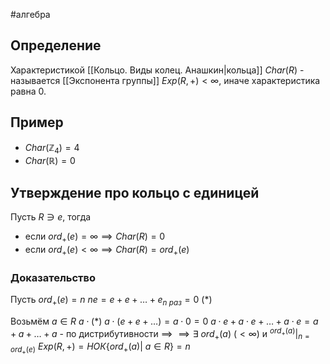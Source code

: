 #алгебра 
## Определение
Характеристикой [[Кольцо. Виды колец. Анашкин|кольца]] $Char(R)$ - называется [[Экспонента группы]] $Exp(R, +) < \infty$, иначе характеристика равна 0.

## Пример
- $Char(\mathbb{Z}_4) = 4$
- $Char(\mathbb{R}) = 0$

## Утверждение про кольцо с единицей
Пусть $R \ni e$, тогда 
- если $ord_+(e) = \infty \implies Char(R) = 0$ 
- если $ord_+(e) < \infty \implies Char(R) = ord_+(e)$

### Доказательство
Пусть $ord_+(e) = n$
$ne = e + e + \dots + e_{n \ раз} = 0 \ (*)$

Возьмём $a \in R$
$a \cdot (*)$
$a \cdot (e + e + \dots) = a \cdot 0 = 0$
$a \cdot e + a \cdot e + \dots + a \cdot e = a + a + \dots + a$ - по дистрибутивности $\implies$
$\implies \exists \ ord_+(a) \ (< \infty)$ и $^{ord_+(a)}|_{n = ord_+(e)}$
$Exp(R, +) = НОК \{ ord_+(a) | \ a \in R \} = n$